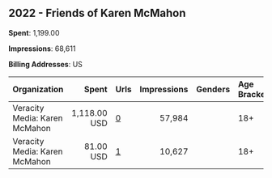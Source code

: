 ## 2022 - Friends of Karen McMahon 
**Spent**: 1,199.00

**Impressions**: 68,611

**Billing Addresses**: US

|Organization|Spent|Urls|Impressions|Genders|Age Brackets|Country Codes|
|:---|---:|:---|---:|:---|:---|:---|
|Veracity Media: Karen McMahon|1,118.00 USD|[0](https://www.snap.com/political-ads/asset/d81aae103e191c7228ed3f9eec2ca95f81b02719b094b4ce400c86b0ac5ff974?mediaType=mp4)|57,984||18+|united states|
|Veracity Media: Karen McMahon|81.00 USD|[1](https://www.snap.com/political-ads/asset/aef75e183e4b1c4a720534217fb31cba450b2c1616538c5711d4fc1ac365ae72?mediaType=png)|10,627||18+|united states|
